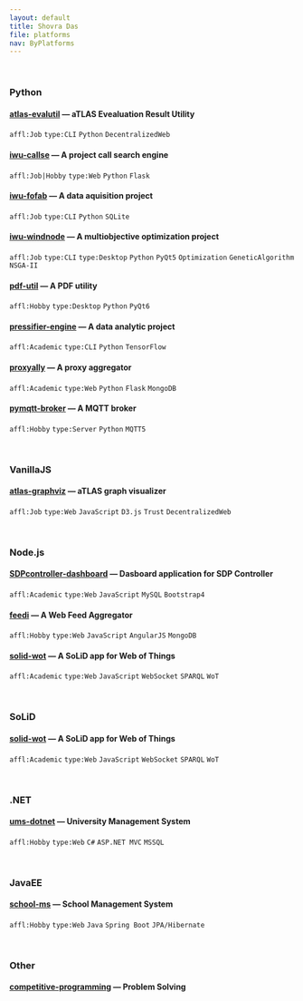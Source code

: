 ```yaml
---
layout: default
title: Shovra Das
file: platforms
nav: ByPlatforms
---
```


<br>


### Python

#### [atlas-evalutil](https://github.com/shovradas/atlas-evalutil) &#8212; aTLAS Evealuation Result Utility

`affl:Job` `type:CLI` `Python`  `DecentralizedWeb`

#### [iwu-callse](https://github.com/shovradas/iwu-callse) &#8212; A project call search engine

`affl:Job|Hobby` `type:Web` `Python` `Flask` 

#### [iwu-fofab](https://github.com/shovradas/iwu-fofab) &#8212; A data aquisition project

`affl:Job` `type:CLI` `Python` `SQLite` 

#### [iwu-windnode](https://github.com/shovradas/windnode-demonstrator) &#8212; A multiobjective optimization project

`affl:Job` `type:CLI` `type:Desktop` `Python` `PyQt5` `Optimization` `GeneticAlgorithm` `NSGA-II`

#### [pdf-util](https://github.com/shovradas/pdf-util) &#8212; A PDF utility

`affl:Hobby` `type:Desktop` `Python` `PyQt6` 

#### [pressifier-engine](https://github.com/binuv-tuc/pressifier-engine) &#8212; A data analytic project

`affl:Academic` `type:CLI` `Python` `TensorFlow` 

#### [proxyally](https://github.com/shovradas/proxyally) &#8212; A proxy aggregator

`affl:Academic` `type:Web` `Python` `Flask` `MongoDB` 

#### [pymqtt-broker](https://github.com/shovradas/pymqtt-broker) &#8212; A MQTT broker

`affl:Hobby` `type:Server` `Python`  `MQTT5`


<br>


### VanillaJS

#### [atlas-graphviz](https://github.com/shovradas/atlas-graphviz) &#8212; aTLAS graph visualizer

`affl:Job` `type:Web` `JavaScript` `D3.js` `Trust` `DecentralizedWeb` 


<br>


### Node.js

#### [SDPcontroller-dashboard](https://github.com/shovradas/SDPcontroller-dashboard) &#8212; Dasboard application for SDP Controller

`affl:Academic` `type:Web` `JavaScript` `MySQL` `Bootstrap4` 

#### [feedi](https://github.com/shovradas/feedi) &#8212; A Web Feed Aggregator

`affl:Hobby` `type:Web` `JavaScript` `AngularJS` `MongoDB` 

#### [solid-wot](https://github.com/shovradas/solid-wot) &#8212; A SoLiD app for Web of Things

`affl:Academic` `type:Web` `JavaScript` `WebSocket` `SPARQL` `WoT`


<br>


### SoLiD

#### [solid-wot](https://github.com/shovradas/solid-wot) &#8212; A SoLiD app for Web of Things

`affl:Academic` `type:Web` `JavaScript` `WebSocket` `SPARQL` `WoT`


<br>


### .NET

#### [ums-dotnet](https://github.com/shovradas/ums-dotnet) &#8212; University Management System

`affl:Hobby` `type:Web` `C#` `ASP.NET MVC` `MSSQL` 


<br>


### JavaEE

#### [school-ms](https://github.com/shovradas/school-ms) &#8212; School Management System

`affl:Hobby` `type:Web` `Java` `Spring Boot` `JPA/Hibernate` 


<br>


### Other

#### [competitive-programming](https://github.com/shovradas/competitive-programming) &#8212; Problem Solving

 